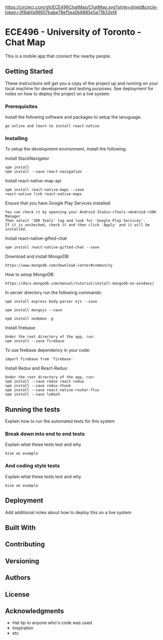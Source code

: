 https://circleci.com/gh/ECE496ChatMap/ChatMap.svg?style=shield&circle-token=3f8abfa96607babe78ef5ea0b8885e5e71632ef4


# ECE496 - University of Toronto - Chat Map

This is a mobile app that connect the nearby people.

## Getting Started

These instructions will get you a copy of the project up and running on your local machine for development and testing purposes. See deployment for notes on how to deploy the project on a live system.

### Prerequisites

Install the following software and packages to setup the lanuguage.

```
go online and learn to install react-native
```

### Installing

To setup the development environment, install the following:

Install StackNavigator

```
npm install
npm install --save react-navigation
```

Install react-native-map-api

```
npm install react-native-maps --save
react-native link react-native-maps
```
Ensure that you have Google Play Services installed:

```
You can check it by openning your Android Studio->Tools->Android->SDK Manager
Then select 'SDK Tools' tag and look for 'Google Play Services'.
If it is unchecked, check it and then click 'Apply' and it will be installed.
```
Install react-native-gifted-chat

```
npm install react-native-gifted-chat --save
```

Download and install MongoDB:
```
https://www.mongodb.com/download-center#community
```

How to setup MongoDB:
```
https://docs.mongodb.com/manual/tutorial/install-mongodb-on-windows/
```

In server directory run the following commands:
```
npm install express body-parser ejs --save
```

```
npm install mongojs --save
```

```
npm install nodemon -g
```

Install firebase:
```
Under the root directory of the app, run:
npm install --save firebase
```

To use firebase dependency in your code:
```
import firebase from 'firebase'
```

Install Redux and React-Redux:
```
Under the root directory of the app, run:
npm install --save redux react-redux
npm install --save redux-thunk
npm install --save react-native-router-flux
npm install --save lodash
```

## Running the tests

Explain how to run the automated tests for this system

### Break down into end to end tests

Explain what these tests test and why

```
Give an example
```

### And coding style tests

Explain what these tests test and why

```
Give an example
```

## Deployment

Add additional notes about how to deploy this on a live system

## Built With


## Contributing


## Versioning


## Authors


## License


## Acknowledgments

* Hat tip to anyone who's code was used
* Inspiration
* etc

